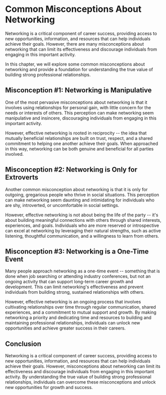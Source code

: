 Common Misconceptions About Networking
===============================================================

Networking is a critical component of career success, providing access to new opportunities, information, and resources that can help individuals achieve their goals. However, there are many misconceptions about networking that can limit its effectiveness and discourage individuals from engaging in this important activity.

In this chapter, we will explore some common misconceptions about networking and provide a foundation for understanding the true value of building strong professional relationships.

Misconception #1: Networking is Manipulative
--------------------------------------------

One of the most pervasive misconceptions about networking is that it involves using relationships for personal gain, with little concern for the needs or interests of others. This perception can make networking seem manipulative and insincere, discouraging individuals from engaging in this important activity.

However, effective networking is rooted in reciprocity -- the idea that mutually beneficial relationships are built on trust, respect, and a shared commitment to helping one another achieve their goals. When approached in this way, networking can be both genuine and beneficial for all parties involved.

Misconception #2: Networking is Only for Extroverts
---------------------------------------------------

Another common misconception about networking is that it is only for outgoing, gregarious people who thrive in social situations. This perception can make networking seem daunting and intimidating for individuals who are shy, introverted, or uncomfortable in social settings.

However, effective networking is not about being the life of the party -- it's about building meaningful connections with others through shared interests, experiences, and goals. Individuals who are more reserved or introspective can excel at networking by leveraging their natural strengths, such as active listening, thoughtful communication, and a willingness to learn from others.

Misconception #3: Networking is a One-Time Event
------------------------------------------------

Many people approach networking as a one-time event -- something that is done when job searching or attending industry conferences, but not an ongoing activity that can support long-term career growth and development. This can limit networking's effectiveness and prevent individuals from building strong, sustained relationships with others.

However, effective networking is an ongoing process that involves cultivating relationships over time through regular communication, shared experiences, and a commitment to mutual support and growth. By making networking a priority and dedicating time and resources to building and maintaining professional relationships, individuals can unlock new opportunities and achieve greater success in their careers.

Conclusion
----------

Networking is a critical component of career success, providing access to new opportunities, information, and resources that can help individuals achieve their goals. However, misconceptions about networking can limit its effectiveness and discourage individuals from engaging in this important activity. By understanding the true value of building strong professional relationships, individuals can overcome these misconceptions and unlock new opportunities for growth and success.
